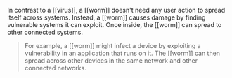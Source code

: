 In contrast to a [[virus]], a [[worm]] doesn't need any user action to spread itself across systems. Instead, a [[worm]] causes damage by finding vulnerable systems it can exploit. Once inside, the [[worm]] can spread to other connected systems. 
>For example, a [[worm]] might infect a device by exploiting a vulnerability in an application that runs on it. The [[worm]] can then spread across other devices in the same network and other connected networks.